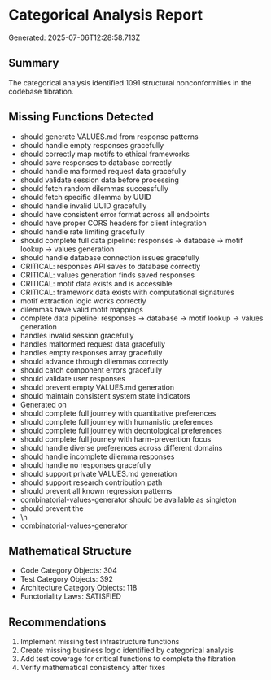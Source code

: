 # Categorical Analysis Report
    
Generated: 2025-07-06T12:28:58.713Z

## Summary
The categorical analysis identified 1091 structural nonconformities in the codebase fibration.

## Missing Functions Detected
- should generate VALUES.md from response patterns
- should handle empty responses gracefully
- should correctly map motifs to ethical frameworks
- should save responses to database correctly
- should handle malformed request data gracefully
- should validate session data before processing
- should fetch random dilemmas successfully
- should fetch specific dilemma by UUID
- should handle invalid UUID gracefully
- should have consistent error format across all endpoints
- should have proper CORS headers for client integration
- should handle rate limiting gracefully
- should complete full data pipeline: responses → database → motif lookup → values generation
- should handle database connection issues gracefully
- CRITICAL: responses API saves to database correctly
- CRITICAL: values generation finds saved responses
- CRITICAL: motif data exists and is accessible
- CRITICAL: framework data exists with computational signatures
- motif extraction logic works correctly
- dilemmas have valid motif mappings
- complete data pipeline: responses → database → motif lookup → values generation
- handles invalid session gracefully
- handles malformed request data gracefully
- handles empty responses array gracefully
- should advance through dilemmas correctly
- should catch component errors gracefully
- should validate user responses
- should prevent empty VALUES.md generation
- should maintain consistent system state indicators
- Generated on
- should complete full journey with quantitative preferences
- should complete full journey with humanistic preferences
- should complete full journey with deontological preferences
- should complete full journey with harm-prevention focus
- should handle diverse preferences across different domains
- should handle incomplete dilemma responses
- should handle no responses gracefully
- should support private VALUES.md generation
- should support research contribution path
- should prevent all known regression patterns
- combinatorial-values-generator should be available as singleton
- should prevent the 
- \n
- combinatorial-values-generator

## Mathematical Structure
- Code Category Objects: 304
- Test Category Objects: 392  
- Architecture Category Objects: 118
- Functoriality Laws: SATISFIED

## Recommendations
1. Implement missing test infrastructure functions
2. Create missing business logic identified by categorical analysis
3. Add test coverage for critical functions to complete the fibration
4. Verify mathematical consistency after fixes
